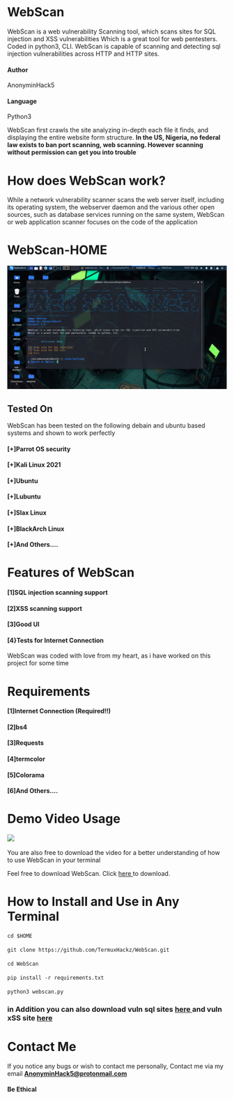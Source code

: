 # WebScan
WebScan is a web vulnerability Scanning tool, which scans sites for SQL injection and XSS vulnerabilities
Which is a great tool for web pentesters. Coded in python3, CLI. WebScan is capable of scanning and detecting sql injection vulnerabilities across HTTP and HTTP sites.

#### Author
AnonyminHack5

#### Language
Python3

<p>WebScan first crawls the site analyzing in-depth each file it finds, and displaying the entire website form structure. <b>In the US, Nigeria, no federal law exists to ban port scanning, web scanning. However scanning without permission can get you into trouble</b></p>

# How does WebScan work?
While a network vulnerability scanner scans the web server itself, including its operating system, the webserver daemon and the various other open sources, such as database services running on the same system, WebScan or web application scanner focuses on the code of the application

# WebScan-HOME
<img src="WebScan.png" alt="WebScab" width="auto" height="auto">

<br/>

## Tested On
WebScan has been tested on the following debain and ubuntu based systems and shown to work perfectly

#### [+]Parrot OS security
#### [+]Kali Linux 2021
#### [+]Ubuntu
#### [+]Lubuntu
#### [+]Slax Linux
#### [+]BlackArch Linux
#### [+]And Others....

# Features of WebScan
#### [1]SQL injection scanning support
#### [2]XSS scanning support
#### [3]Good UI
#### [4}Tests for Internet Connection

<p>WebScan was coded with love from my heart, as i have worked on this project for some time</p>

# Requirements
#### [1]Internet Connection (Required!!)
#### [2]bs4
#### [3]Requests
#### [4]termcolor
#### [5]Colorama
#### [6]And Others....

# Demo Video Usage
<img src="WebScan.gif" width="auto" height="auto"/>
<br/>

<p>You are also free to download the video for a better understanding of how to use WebScan in your terminal</p>
Feel free to download WebScan. Click <a href="video/WebScan.mp4" target="_blank" alt="" download>here </a> to download.


# How to Install and Use in Any Terminal
```
cd $HOME

git clone https://github.com/TermuxHackz/WebScan.git

cd WebScan

pip install -r requirements.txt

python3 webscan.py
```

<h3> in Addition you can also download vuln sql sites <a href="https://github.com/TermuxHackz/WebScan/blob/master/sql-sites.txt" target="_blank" download> here </a> and vuln xSS site <a href="https://github.com/TermuxHackz/WebScan/blob/master/xss-site.txt" target="_blank" download> here </a></h3>


# Contact Me 
If you notice any bugs or wish to contact me personally, Contact me via my email
<b>AnonyminHack5@protonmail.com</b>

#### Be Ethical
